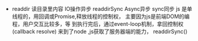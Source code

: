- readdir
  读目录里内容   IO操作异步
  readdirSync               Async异步  sync同步
  js 是单线程的，用回调或Promise,释放线程的控制权， 主要因为js是前端DOM的编程，用户交互比较多，等
  到执行完后，通过event-loop机制，拿回控制权(callback resolve)
  来到了node ,js获取了服务器端的能力，
  readdirSync()